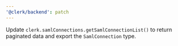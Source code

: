 ```yaml
---
'@clerk/backend': patch
---
```


Update `clerk.samlConnections.getSamlConnectionList()` to return paginated data and export the `SamlConnection` type.
